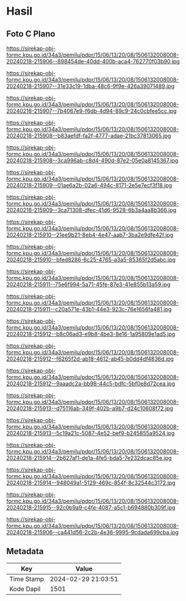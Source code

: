 # Hasil

## Foto C Plano

https://sirekap-obj-formc.kpu.go.id/34a3/pemilu/pdpr/15/06/13/20/08/1506132008008-20240218-215906--898454de-40dd-400b-aca4-762770f03b90.jpg

https://sirekap-obj-formc.kpu.go.id/34a3/pemilu/pdpr/15/06/13/20/08/1506132008008-20240218-215907--31e33c19-1dba-48c6-9f9e-426a39071489.jpg

https://sirekap-obj-formc.kpu.go.id/34a3/pemilu/pdpr/15/06/13/20/08/1506132008008-20240218-215907--7b4067e9-f6db-4d94-89c9-24c0cbfee5cc.jpg

https://sirekap-obj-formc.kpu.go.id/34a3/pemilu/pdpr/15/06/13/20/08/1506132008008-20240218-215908--b83aefdf-fa2f-4777-adae-21bc37813065.jpg

https://sirekap-obj-formc.kpu.go.id/34a3/pemilu/pdpr/15/06/13/20/08/1506132008008-20240218-215908--3ca996ab-c8d4-490d-87e2-05e0a8145367.jpg

https://sirekap-obj-formc.kpu.go.id/34a3/pemilu/pdpr/15/06/13/20/08/1506132008008-20240218-215909--01ae6a2b-02a6-494c-8171-2e5e7ecf3f18.jpg

https://sirekap-obj-formc.kpu.go.id/34a3/pemilu/pdpr/15/06/13/20/08/1506132008008-20240218-215909--3ca71308-dfec-41d6-9528-6b3a4aa8b366.jpg

https://sirekap-obj-formc.kpu.go.id/34a3/pemilu/pdpr/15/06/13/20/08/1506132008008-20240218-215910--21ee9b21-8eb4-4e47-aab7-3ba2e9dfe42f.jpg

https://sirekap-obj-formc.kpu.go.id/34a3/pemilu/pdpr/15/06/13/20/08/1506132008008-20240218-215910--bfed8286-6c25-4765-a3a5-85365f2d5abc.jpg

https://sirekap-obj-formc.kpu.go.id/34a3/pemilu/pdpr/15/06/13/20/08/1506132008008-20240218-215911--75e6f994-5a71-45fe-87e3-41e855b13a59.jpg

https://sirekap-obj-formc.kpu.go.id/34a3/pemilu/pdpr/15/06/13/20/08/1506132008008-20240218-215911--c20a571e-43b1-44e3-923c-76e1656fa481.jpg

https://sirekap-obj-formc.kpu.go.id/34a3/pemilu/pdpr/15/06/13/20/08/1506132008008-20240218-215912--b8c06ad3-e9b8-4be3-8e16-1a95809e1ad5.jpg

https://sirekap-obj-formc.kpu.go.id/34a3/pemilu/pdpr/15/06/13/20/08/1506132008008-20240218-215912--f6265f2d-ab18-4612-ab45-b0dd4df4836d.jpg

https://sirekap-obj-formc.kpu.go.id/34a3/pemilu/pdpr/15/06/13/20/08/1506132008008-20240218-215912--9aaadc2a-bb98-44c5-bdfc-5bf0e8d72cea.jpg

https://sirekap-obj-formc.kpu.go.id/34a3/pemilu/pdpr/15/06/13/20/08/1506132008008-20240218-215913--d75116ab-349f-402b-a9b7-d24c10608f72.jpg

https://sirekap-obj-formc.kpu.go.id/34a3/pemilu/pdpr/15/06/13/20/08/1506132008008-20240218-215913--5c19a21c-5087-4e52-bef9-b245855a9524.jpg

https://sirekap-obj-formc.kpu.go.id/34a3/pemilu/pdpr/15/06/13/20/08/1506132008008-20240218-215914--2b627af1-de1a-4fe5-bda5-7e232dcac85e.jpg

https://sirekap-obj-formc.kpu.go.id/34a3/pemilu/pdpr/15/06/13/20/08/1506132008008-20240218-215914--948049a1-5129-469c-854f-8c32544c3172.jpg

https://sirekap-obj-formc.kpu.go.id/34a3/pemilu/pdpr/15/06/13/20/08/1506132008008-20240218-215915--92c0b9a9-c4fe-4087-a5c1-b694880b309f.jpg

https://sirekap-obj-formc.kpu.go.id/34a3/pemilu/pdpr/15/06/13/20/08/1506132008008-20240218-215906--ca441d56-2c2b-4e36-9995-9cdada699cba.jpg


## Metadata

| Key        | Value               |
| ---------- | ------------------- |
| Time Stamp | 2024-02-29 21:03:51 |
| Kode Dapil | 1501                |




